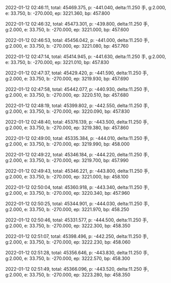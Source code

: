 2022-01-12 02:46:11, total: 45469.375, p: -441.040, delta:11.250 手, g:2.000, e: 33.750, b: -270.000, ep: 3221.360, bp: 457.800

2022-01-12 02:46:32, total: 45473.301, p: -439.800, delta:11.250 手, g:2.000, e: 33.750, b: -270.000, ep: 3221.000, bp: 457.600

2022-01-12 02:46:53, total: 45456.042, p: -441.000, delta:11.250 手, g:2.000, e: 33.750, b: -270.000, ep: 3221.080, bp: 457.760

2022-01-12 02:47:14, total: 45414.945, p: -441.630, delta:11.250 手, g:2.000, e: 33.750, b: -270.000, ep: 3221.010, bp: 457.830

2022-01-12 02:47:37, total: 45429.420, p: -441.590, delta:11.250 手, g:2.000, e: 33.750, b: -270.000, ep: 3219.930, bp: 457.690

2022-01-12 02:47:58, total: 45442.077, p: -440.930, delta:11.250 手, g:2.000, e: 33.750, b: -270.000, ep: 3220.510, bp: 457.680

2022-01-12 02:48:19, total: 45399.802, p: -442.550, delta:11.250 手, g:2.000, e: 33.750, b: -270.000, ep: 3220.090, bp: 457.830

2022-01-12 02:48:40, total: 45376.139, p: -443.500, delta:11.250 手, g:2.000, e: 33.750, b: -270.000, ep: 3219.380, bp: 457.860

2022-01-12 02:49:00, total: 45335.384, p: -444.010, delta:11.250 手, g:2.000, e: 33.750, b: -270.000, ep: 3219.990, bp: 458.000

2022-01-12 02:49:22, total: 45346.184, p: -444.220, delta:11.250 手, g:2.000, e: 33.750, b: -270.000, ep: 3219.700, bp: 457.990

2022-01-12 02:49:43, total: 45346.221, p: -443.800, delta:11.250 手, g:2.000, e: 33.750, b: -270.000, ep: 3221.000, bp: 458.100

2022-01-12 02:50:04, total: 45360.918, p: -443.340, delta:11.250 手, g:2.000, e: 33.750, b: -270.000, ep: 3220.340, bp: 457.960

2022-01-12 02:50:25, total: 45344.901, p: -444.030, delta:11.250 手, g:2.000, e: 33.750, b: -270.000, ep: 3221.970, bp: 458.250

2022-01-12 02:50:46, total: 45331.577, p: -444.500, delta:11.250 手, g:2.000, e: 33.750, b: -270.000, ep: 3222.300, bp: 458.350

2022-01-12 02:51:07, total: 45398.496, p: -442.250, delta:11.250 手, g:2.000, e: 33.750, b: -270.000, ep: 3222.230, bp: 458.060

2022-01-12 02:51:28, total: 45356.646, p: -443.830, delta:11.250 手, g:2.000, e: 33.750, b: -270.000, ep: 3222.570, bp: 458.300

2022-01-12 02:51:49, total: 45366.096, p: -443.520, delta:11.250 手, g:2.000, e: 33.750, b: -270.000, ep: 3223.280, bp: 458.350